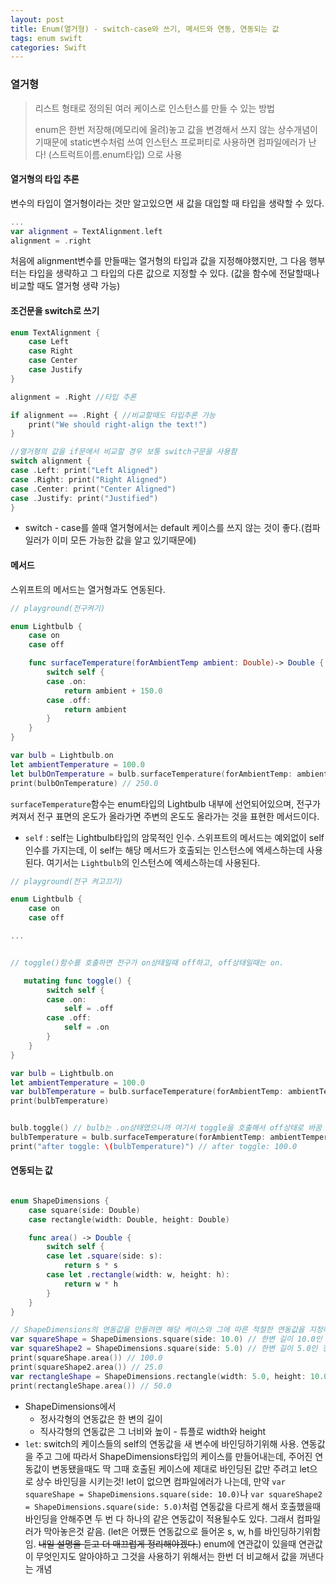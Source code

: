 ```yaml
---
layout: post
title: Enum(열거형) - switch-case와 쓰기, 메서드와 연동, 연동되는 값
tags: enum swift
categories: Swift
---
```



### 열거형

> 리스트 형태로 정의된 여러 케이스로 인스턴스를 만들 수 있는 방법
>
> enum은 한번 저장해(메모리에 올려)놓고 값을 변경해서 쓰지 않는 상수개념이기때문에 static변수처럼 쓰여 인스턴스 프로퍼티로 사용하면 컴파일에러가 난다! (스트럭트이름.enum타입) 으로 사용



#### 열거형의 타입 추론

변수의 타입이 열거형이라는 것만 알고있으면 새 값을 대입할 때 타입을 생략할 수 있다.

~~~swift
...
var alignment = TextAlignment.left
alignment = .right
~~~

처음에 alignment변수를 만들때는 열거형의 타입과 값을 지정해야했지만, 그 다음 행부터는 타입을 생략하고 그 타입의 다른 값으로 지정할 수 있다. (값을 함수에 전달할때나 비교할 때도 열거형 생략 가능)



#### 조건문을 switch로 쓰기

~~~swift
enum TextAlignment {
    case Left
    case Right
    case Center
    case Justify
}

alignment = .Right //타입 추론

if alignment == .Right { //비교할때도 타입추론 가능
    print("We should right-align the text!")
}

//열거형의 값을 if문에서 비교할 경우 보통 switch구문을 사용함
switch alignment {
case .Left: print("Left Aligned")
case .Right: print("Right Aligned")
case .Center: print("Center Aligned")
case .Justify: print("Justified")
}
~~~

* switch - case를 쓸때 열거형에서는 default 케이스를 쓰지 않는 것이 좋다.(컴파일러가 이미 모든 가능한 값을 알고 있기때문에)




#### 메서드

스위프트의 메서드는 열거형과도 연동된다.  

~~~swift
// playground(전구켜기)

enum Lightbulb {
    case on
    case off

    func surfaceTemperature(forAmbientTemp ambient: Double)-> Double { //Lightbulb의 메서드
        switch self {
        case .on:
            return ambient + 150.0
        case .off:
            return ambient
        }   
    }   
}

var bulb = Lightbulb.on
let ambientTemperature = 100.0
let bulbOnTemperature = bulb.surfaceTemperature(forAmbientTemp: ambientTemperature)
print(bulbOnTemperature) // 250.0

~~~

`surfaceTemperature`함수는 enum타입의 Lightbulb 내부에 선언되어있으며, 전구가 켜져서 전구 표면의 온도가 올라가면 주변의 온도도 올라가는 것을 표현한 메서드이다.

- `self` : self는 Lightbulb타입의 암묵적인 인수. 스위프트의 메서드는 예외없이 self인수를 가지는데, 이 self는 해당 메서드가 호출되는 인스턴스에 엑세스하는데 사용된다. 여기서는 `Lightbulb`의 인스턴스에 엑세스하는데 사용된다.

~~~swift
// playground(전구 켜고끄기)

enum Lightbulb {
    case on
    case off

...


// toggle()함수를 호출하면 전구가 on상태일때 off하고, off상태일때는 on.

   mutating func toggle() {
        switch self {
        case .on:
            self = .off
        case .off:
            self = .on
        }
    }
}

var bulb = Lightbulb.on
let ambientTemperature = 100.0
var bulbTemperature = bulb.surfaceTemperature(forAmbientTemp: ambientTemperature)
print(bulbTemperature)


bulb.toggle() // bulb는 .on상태였으니까 여기서 toggle을 호출해서 off상태로 바꿈
bulbTemperature = bulb.surfaceTemperature(forAmbientTemp: ambientTemperature)
print("after toggle: \(bulbTemperature)") // after toggle: 100.0

~~~


#### 연동되는 값
~~~swift

enum ShapeDimensions {
    case square(side: Double)
    case rectangle(width: Double, height: Double)  

    func area() -> Double {
        switch self {
        case let .square(side: s):
            return s * s
        case let .rectangle(width: w, height: h):
            return w * h
        }
    }
}

// ShapeDimensions의 연동값을 만들려면 해당 케이스와 그에 따른 적절한 연동값을 지정해야한다.
var squareShape = ShapeDimensions.square(side: 10.0) // 한변 길이 10.0인 정사각형 생성
var squareShape2 = ShapeDimensions.square(side: 5.0) // 한변 길이 5.0인 정사각형 생성
print(squareShape.area()) // 100.0
print(squareShape2.area()) // 25.0
var rectangleShape = ShapeDimensions.rectangle(width: 5.0, height: 10.0) // 직사각형 생성
print(rectangleShape.area()) // 50.0
~~~
- ShapeDimensions에서
  - 정사각형의 연동값은 한 변의 길이
  - 직사각형의 연동값은 그 너비와 높이 - 튜플로 width와 height
- `let`: switch의 케이스들의 self의 연동값을 새 변수에 바인딩하기위해 사용. 연동값을 주고 그에 따라서 ShapeDimensions타입의 케이스를 만들어내는데, 주어진 연동값이 변동됐을때도 딱 그때 호출된 케이스에 제대로 바인딩된 값만 주려고 let으로 상수 바인딩을 시키는것!
let이 없으면 컴파일에러가 나는데, 만약 `var squareShape = ShapeDimensions.square(side: 10.0)`나 `var squareShape2 = ShapeDimensions.square(side: 5.0)`처럼 연동값을 다르게 해서 호출했을때 바인딩을 안해주면 두 번 다 하나의 같은 연동값이 적용될수도 있다. 그래서 컴파일러가 막아놓은것 같음. (let은 어쨌든 연동값으로 들어온 s, w, h를 바인딩하기위함임. ~~내일 설명을 듣고 더 매끄럽게 정리해야겠다.~~)
enum에 연관값이 있을때 연관값이 무엇인지도 알아야하고 그것을 사용하기 위해서는 한번 더 비교해서 값을 꺼낸다는 개념
